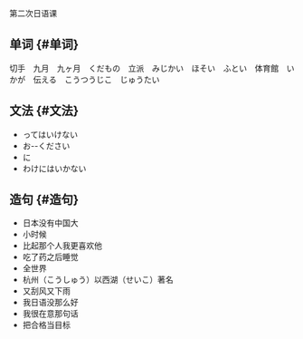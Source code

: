 
第二次日语课

<!--more-->

## 单词 {#单词}

切手　九月　九ヶ月　くだもの　立派　みじかい　ほそい　ふとい　体育館　いかが　伝える　こうつうじこ　じゅうたい


## 文法 {#文法}

-   ってはいけない
-   お--ください
-   に
-   わけにはいかない


## 造句 {#造句}

-   日本没有中国大
-   小时候
-   比起那个人我更喜欢他
-   吃了药之后睡觉
-   全世界
-   杭州（こうしゅう）以西湖（せいこ）著名
-   又刮风又下雨
-   我日语没那么好
-   我很在意那句话
-   把合格当目标


